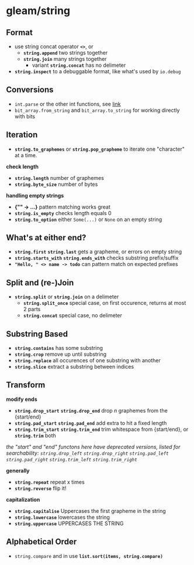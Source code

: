 # gleam/string

## Format 
- use string concat operator **`<>`**, or
  - **`string.append`** two strings together
  - **`string.join`** many strings together
    - variant **`string.concat`** has no delimeter
- **`string.inspect`** to a debuggable format, like what's used by `io.debug`

## Conversions
- `int.parse` or the other int functions, see [link](https://github.com/CloserToTheCenter/GleamReference/blob/main/gleam/int.md#parse-to-and-from-int)
- `bit_array.from_string` and `bit_array.to_string` for working directly with bits

## Iteration
- **`string.to_graphemes`** or **`string.pop_grapheme`** to iterate one "character" at a time.

**check length**
- **`string.length`** number of graphemes
- **`string.byte_size`** number of bytes

**handling empty strings**
- **{"" -> ...}** pattern matching works great
- **`string.is_empty`** checks length equals 0
- **`string.to_option`** either `Some(...)` or `None` on an empty string

## What's at either end?
- **`string.first`** **`string.last`** gets a grapheme, or errors on empty string
- **`string.starts_with`** **`string.ends_with`** checks substring prefix/suffix
- **`"Hello, " <> name -> todo`** can pattern match on expected prefixes

## Split and (re-)Join
- **`string.split`** or **`string.join`** on a delimeter
  - **`string.split_once`** special case, on first occurence, returns at most 2 parts
  - **`string.concat`** special case, no delimeter

## Substring Based
- **`string.contains`** has some substring
- **`string.crop`** remove up until substring
- **`string.replace`** all occurences of one substring with another
- **`string.slice`** extract a substring between indices
 
## Transform
**modify ends**
- **`string.drop_start`** **`string.drop_end`** drop *n* graphemes from the {start/end}
- **`string.pad_start`** **`string.pad_end`** add extra to hit a fixed length
- **`string.trim_start`** **`string.trim_end`** trim whitespace from {start/end}, or **`string.trim`** both

*the "start" and "end" functons here have deprecated versions, listed for searchability: `string.drop_left` `string.drop_right` `string.pad_left` `string.pad_right` `string.trim_left` `string.trim_right`*

**generally**
- **`string.repeat`** repeat x times
- **`string.reverse`** flip it!

**capitalization**
- **`string.capitalise`** Uppercases the first grapheme in the string
- **`string.lowercase`** lowercases the string
- **`string.uppercase`** UPPERCASES THE STRING

## Alphabetical Order
- `string.compare` and in use **`list.sort(items, string.compare)`**
